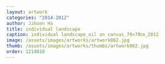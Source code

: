 ```yaml
---
layout: artwork
categories: "2014-2012"
author: Jihoon Ha
title: individual landscape
caption: individual landscape_oil on canvas_70×70㎝_2012
image: /assets/images/artworks/artwork062.jpg
thumb: /assets/images/artworks/thumbs/artwork062.jpg
order: 1214010
---
```

